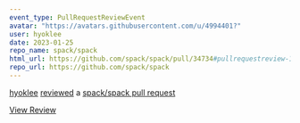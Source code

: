 ```yaml
---
event_type: PullRequestReviewEvent
avatar: "https://avatars.githubusercontent.com/u/4994401?"
user: hyoklee
date: 2023-01-25
repo_name: spack/spack
html_url: https://github.com/spack/spack/pull/34734#pullrequestreview-1268568210
repo_url: https://github.com/spack/spack
---
```


<a href='https://github.com/hyoklee' target='_blank'>hyoklee</a> <a href='https://github.com/spack/spack/pull/34734#pullrequestreview-1268568210' target='_blank'>reviewed</a> a <a href='https://github.com/spack/spack/pull/34734' target='_blank'>spack/spack pull request</a>

<small></small>

<a href='https://github.com/spack/spack/pull/34734#pullrequestreview-1268568210' target='_blank'>View Review</a>